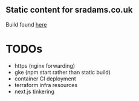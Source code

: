 ## Static content for sradams.co.uk

Build found [here](https://www.sradams.co.uk)

# TODOs
- https (nginx forwarding)
- gke (npm start rather than static build)
- container CI deployment
- terraform infra resources
- next.js tinkering
